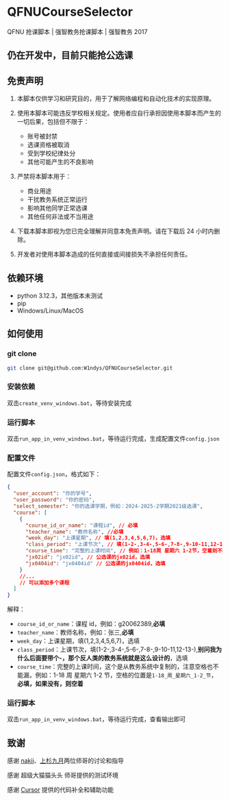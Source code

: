 # QFNUCourseSelector

QFNU 抢课脚本 | 强智教务抢课脚本 | 强智教务 2017

## 仍在开发中，目前只能抢公选课

## 免责声明

1. 本脚本仅供学习和研究目的，用于了解网络编程和自动化技术的实现原理。

2. 使用本脚本可能违反学校相关规定。使用者应自行承担因使用本脚本而产生的一切后果，包括但不限于：

   - 账号被封禁
   - 选课资格被取消
   - 受到学校纪律处分
   - 其他可能产生的不良影响

3. 严禁将本脚本用于：

   - 商业用途
   - 干扰教务系统正常运行
   - 影响其他同学正常选课
   - 其他任何非法或不当用途

4. 下载本脚本即视为您已完全理解并同意本免责声明。请在下载后 24 小时内删除。

5. 开发者对使用本脚本造成的任何直接或间接损失不承担任何责任。

## 依赖环境

- python 3.12.3，其他版本未测试
- pip
- Windows/Linux/MacOS

## 如何使用

### git clone

```bash
git clone git@github.com:W1ndys/QFNUCourseSelector.git
```

### 安装依赖

双击`create_venv_windows.bat`，等待安装完成

### 运行脚本

双击`run_app_in_venv_windows.bat`，等待运行完成，生成配置文件`config.json`

### 配置文件

配置文件`config.json`，格式如下：

```json
{
  "user_account": "你的学号",
  "user_password": "你的密码",
  "select_semester": "你的选课学期，例如：2024-2025-2学期2021级选课",
  "course": [
    {
      "course_id_or_name": "课程id", // 必填
      "teacher_name": "教师名称", //必填
      "week_day": "上课星期", // 填(1,2,3,4,5,6,7)，选填
      "class_period": "上课节次", // 填(1-2-,3-4-,5-6-,7-8-,9-10-11,12-13-)，选填
      "course_time": "完整的上课时间", // 例如：1-18周 星期六 1-2节，空着则不填
      "jx02id": "jx02id", // 公选课的jx02id，选填
      "jx0404id": "jx0404id" // 公选课的jx0404id，选填
    }
    //...
    // 可以添加多个课程
  ]
}
```

解释：

- `course_id_or_name`：课程 id，例如：g20062389,**必填**
- `teacher_name`：教师名称，例如：张三,**必填**
- `week_day`：上课星期，填(1,2,3,4,5,6,7)，选填
- `class_period`：上课节次，填(1-2-,3-4-,5-6-,7-8-,9-10-11,12-13-),**别问我为什么后面要带个-，那个反人类的教务系统就是这么设计的**，选填
- `course_time`：完整的上课时间，这个是从教务系统中复制的，注意空格也不能漏，例如：1-18 周 星期六 1-2 节，空格的位置是`1-18_周_星期六_1-2_节`，**必填，如果没有，则空着**

### 运行脚本

双击`run_app_in_venv_windows.bat`，等待运行完成，查看输出即可

## 致谢

感谢 [nakii](https://github.com/nakaii-002)、[上杉九月](https://github.com/sakurasep)两位师哥的讨论和指导

感谢 超级大猫猫头头 师哥提供的测试环境

感谢 [Cursor](https://www.cursor.com/) 提供的代码补全和辅助功能

